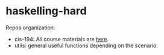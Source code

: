 # haskelling-hard

Repos organization:

- cis-194: All course materials are [here](https://www.seas.upenn.edu/~cis194/spring13/lectures.html).
- utils: general useful functions depending on the scenario.